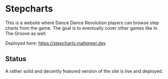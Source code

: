 # Stepcharts

This is a website where Dance Dance Revolution players can browse step charts from the game. The goal is to eventually cover other games like In The Groove as well.

Deployed here: https://stepcharts.mattgreer.dev

## Status

A rather solid and decently featured version of the site is live and deployed.
